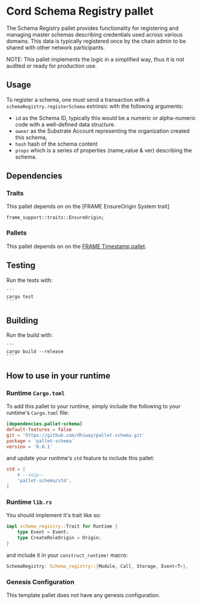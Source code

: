 # Cord Schema Registry pallet

The Schema Registry pallet provides functionality for registering and managing master schemas describing credentials used across various domains. This data is typically registered once by the chain admin to be shared with other network participants.

NOTE: This pallet implements the logic in a simplified way, thus it is not audited or ready for production use.

## Usage

To register a schema, one must send a transaction with a `schemaRegistry.registerSchema` extrinsic with the following arguments:
- `id` as the Schema ID, typically this would be a numeric or alpha-numeric code with a well-defined data structure.
- `owner` as the Substrate Account representing the organization created this schema, 
- `hash` hash of the schema content
- `props` which is a series of properties (name,value & ver) describing the schema. 

## Dependencies

### Traits

This pallet depends on on the [FRAME EnsureOrigin System trait]
```
frame_support::traits::EnsureOrigin;
```

### Pallets

This pallet depends on on the [FRAME Timestamp pallet](https://docs.rs/crate/pallet-timestamp).

## Testing

Run the tests with:

    ```
    cargo test
    ```
## Building

Run the build with:

    ```
    cargo build --release
    ```
  
## How to use in your runtime

### Runtime `Cargo.toml`

To add this pallet to your runtime, simply include the following to your runtime's `Cargo.toml` file:

```TOML
[dependencies.pallet-schema]
default-features = false 
git = 'https://github.com/dhiway/pallet-schema.git'
package = 'pallet-schema'
version = '0.0.1'
```

and update your runtime's `std` feature to include this pallet:

```TOML
std = [
    # --snip--
    'pallet-schema/std',
]
```

### Runtime `lib.rs`

You should implement it's trait like so:

```rust
impl schema_registry::Trait for Runtime {
	type Event = Event;
	type CreateRoleOrigin = Origin;
}
```

and include it in your `construct_runtime!` macro:

```rust
SchemaRegistry: Schema_registry::{Module, Call, Storage, Event<T>},
```

### Genesis Configuration

This template pallet does not have any genesis configuration.

